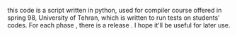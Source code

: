 this code is a script written in python, used for compiler course offered in spring 98, University of Tehran, which is written to run tests on students' codes. For each phase , there is a release . I hope it'll be useful for later use. 
